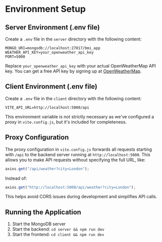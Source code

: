 # Environment Setup

## Server Environment (.env file)

Create a `.env` file in the `server` directory with the following content:

```
MONGO_URI=mongodb://localhost:27017/bmi_app
WEATHER_API_KEY=your_openweather_api_key
PORT=5000
```

Replace `your_openweather_api_key` with your actual OpenWeatherMap API key. You can get a free API key by signing up at [OpenWeatherMap](https://openweathermap.org/api).

## Client Environment (.env file)

Create a `.env` file in the `client` directory with the following content:

```
VITE_API_URL=http://localhost:5000/api
```

This environment variable is not strictly necessary as we've configured a proxy in `vite.config.js`, but it's included for completeness.

## Proxy Configuration

The proxy configuration in `vite.config.js` forwards all requests starting with `/api` to the backend server running at `http://localhost:5000`. This allows you to make API requests without specifying the full URL, like:

```javascript
axios.get("/api/weather?city=London");
```

Instead of:

```javascript
axios.get("http://localhost:5000/api/weather?city=London");
```

This helps avoid CORS issues during development and simplifies API calls.

## Running the Application

1. Start the MongoDB server
2. Start the backend: `cd server && npm run dev`
3. Start the frontend: `cd client && npm run dev`
